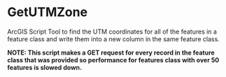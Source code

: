 # GetUTMZone
ArcGIS Script Tool to find the UTM coordinates for all of the features in a feature class and write them into a new column in the same feature class.

**NOTE: This script makes a GET request for every record in the feature class that was provided so performance for features class with over 50 features is slowed down.**
